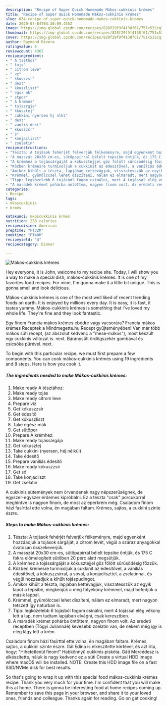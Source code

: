 ```yaml
---
description: "Recipe of Super Quick Homemade Mákos-cukkinis krémes"
title: "Recipe of Super Quick Homemade Mákos-cukkinis krémes"
slug: 834-recipe-of-super-quick-homemade-makos-cukkinis-kremes
date: 2020-07-04T04:30:09.455Z
image: https://img-global.cpcdn.com/recipes/828f29f9f4138f61/751x532cq70/makos-cukkinis-kremes-recept-foto.jpg
thumbnail: https://img-global.cpcdn.com/recipes/828f29f9f4138f61/751x532cq70/makos-cukkinis-kremes-recept-foto.jpg
cover: https://img-global.cpcdn.com/recipes/828f29f9f4138f61/751x532cq70/makos-cukkinis-kremes-recept-foto.jpg
author: Raymond Rivera
ratingvalue: 5
reviewcount: 4365
recipeingredient:
- " A tszthoz"
- " tojs"
- " citrom leve"
- " vz"
- " kkuszzsr"
- " dest"
- " kkuszliszt"
- " egsz mk"
- " stpor"
- " A krmhez"
- " tojssrgja"
- " kkusztej"
- " cukkini nyersen hj nlkl"
- " dest"
- " vanlis dest"
- " kkuszzsr"
- " s"
- " konjacliszt"
- " zselatin"
recipeinstructions:
- "Tészta: A tojások fehérjét felverjük félkeményre, majd egyenként hozzáadjuk a tojások sárgáját, a citrom levét, végül a száraz anyagokkal óvatosan összekeverjük."
- "A masszát 20x30 cm-es, sütőpapírral bélelt tepsibe öntjük, és 175 C fokra előmelegített sütőben 20 perc alatt megsütjük."
- "A krémhez a tojássárgáját a kókusztejjel gőz fölött sűrűsödésig főzzük."
- "Közben krémesre turmixoljuk a cukkinit az édesítővel, a vaníliás édesítővel, a kókuszzsírral, a sóval, a konjacliszttel, a zselatinnal, és végül hozzáadjuk a kihűlt tojáspudingot."
- "Amikor kihűlt a tészta, lapjában kettévágjuk, visszatesszük az egyik lapot a tepsibe, megkenjük a még folyékony krémmel, majd befedjük a másik lappal."
- "Krémmel, gyümölccsel lehet díszíteni, nálam ez elmaradt, mert nagyon tetszett így natúrban is."
- "Tipp: legközelebb 6 tojásból fogom csinálni, mert 4 tojással elég vékony lett a lap, nem tudtam lapjában elvágni, csak keresztben."
- "A maradék krémet pohárba öntöttem, nagyon finom volt. Az eredeti receptben (Tögyi Juliannáé) kevesebb zselatin van, de nekem még így is elég lágy lett a krém."
categories:
- Recipe
tags:
- mkoscukkinis
- krmes

katakunci: mkoscukkinis krmes 
nutrition: 258 calories
recipecuisine: American
preptime: "PT32M"
cooktime: "PT40M"
recipeyield: "4"
recipecategory: Dinner

---
```



![Mákos-cukkinis krémes](https://img-global.cpcdn.com/recipes/828f29f9f4138f61/751x532cq70/makos-cukkinis-kremes-recept-foto.jpg)

Hey everyone, it is John, welcome to my recipe site. Today, I will show you a way to make a special dish, mákos-cukkinis krémes. It is one of my favorites food recipes. For mine, I'm gonna make it a little bit unique. This is gonna smell and look delicious.

Mákos-cukkinis krémes is one of the most well liked of recent trending foods on earth. It is enjoyed by millions every day. It is easy, it is fast, it tastes yummy. Mákos-cukkinis krémes is something that I've loved my whole life. They're fine and they look fantastic.

Egy finom Francia mákos krémes ebédre vagy vacsorára? Francia mákos krémes Receptek a Mindmegette.hu Recept gyűjteményében! Van már több mákos süti recept, (az abszolút kedvenc a &#34;mese-mákos&#34;), most készült egy cukkinis változat is. next. Báránysült ördögszekér gombával és csicsóka pürével. next.


To begin with this particular recipe, we must first prepare a few components. You can cook mákos-cukkinis krémes using 19 ingredients and 8 steps. Here is how you cook it.

<!--inarticleads1-->

##### The ingredients needed to make Mákos-cukkinis krémes:

1. Make ready  A tésztához:
1. Make ready  tojás
1. Make ready  citrom leve
1. Prepare  víz
1. Get  kókuszzsír
1. Get  édesítő
1. Get  kókuszliszt
1. Take  egész mák
1. Get  sütőpor
1. Prepare  A krémhez:
1. Make ready  tojássárgája
1. Get  kókusztej
1. Take  cukkini (nyersen, héj nélkül)
1. Take  édesítő
1. Prepare  vaníliás édesítő
1. Make ready  kókuszzsír
1. Get  só
1. Take  konjacliszt
1. Get  zselatin


A cukkinis sütemények nem örvendenek nagy népszerűségnek, de egyszer-egyszer érdemes kipróbálni. Ez a tészta &#34;csak&#34; porcukorral meghintve is nagyon finom, de most az eperkrém még. Családom finom házi fasírttal ette volna, én magában faltam. Krémes, sajtos, a cukkini szinte észre. 

<!--inarticleads2-->

##### Steps to make Mákos-cukkinis krémes:

1. Tészta: A tojások fehérjét felverjük félkeményre, majd egyenként hozzáadjuk a tojások sárgáját, a citrom levét, végül a száraz anyagokkal óvatosan összekeverjük.
1. A masszát 20x30 cm-es, sütőpapírral bélelt tepsibe öntjük, és 175 C fokra előmelegített sütőben 20 perc alatt megsütjük.
1. A krémhez a tojássárgáját a kókusztejjel gőz fölött sűrűsödésig főzzük.
1. Közben krémesre turmixoljuk a cukkinit az édesítővel, a vaníliás édesítővel, a kókuszzsírral, a sóval, a konjacliszttel, a zselatinnal, és végül hozzáadjuk a kihűlt tojáspudingot.
1. Amikor kihűlt a tészta, lapjában kettévágjuk, visszatesszük az egyik lapot a tepsibe, megkenjük a még folyékony krémmel, majd befedjük a másik lappal.
1. Krémmel, gyümölccsel lehet díszíteni, nálam ez elmaradt, mert nagyon tetszett így natúrban is.
1. Tipp: legközelebb 6 tojásból fogom csinálni, mert 4 tojással elég vékony lett a lap, nem tudtam lapjában elvágni, csak keresztben.
1. A maradék krémet pohárba öntöttem, nagyon finom volt. Az eredeti receptben (Tögyi Juliannáé) kevesebb zselatin van, de nekem még így is elég lágy lett a krém.


Családom finom házi fasírttal ette volna, én magában faltam. Krémes, sajtos, a cukkini szinte észre. Gál Edina is elkészítette körtével, és azt írta, hogy: &#34;Hihetetlenül finom!&#34; Habkönnyű cukkinis piskóta. Gáti Mercédesz is elkészítette, náluk is nagy kedvenc ez a süti Create a virtual HDD image where macOS will be installed. NOTE: Create this HDD image file on a fast SSD/NVMe disk for best results. 

So that's going to wrap it up with this special food mákos-cukkinis krémes recipe. Thank you very much for your time. I'm confident that you will make this at home. There is gonna be interesting food at home recipes coming up. Remember to save this page in your browser, and share it to your loved ones, friends and colleague. Thanks again for reading. Go on get cooking!
